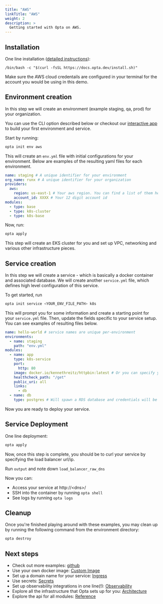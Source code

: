 ```yaml
---
title: "AWS"
linkTitle: "AWS"
weight: 2
description: >
  Getting started with Opta on AWS.
---
```


## Installation

One line installation ([detailed instructions](/installation)):

```
/bin/bash -c "$(curl -fsSL https://docs.opta.dev/install.sh)"
```

Make sure the AWS cloud credentails are configured in your terminal for the account you would be using in this demo.

## Environment creation

In this step we will create an environment (example staging, qa, prod) for your organization.

You can use the CLI option described below or checkout our [interactive app](https://app.runx.dev/yaml-generator) to build your first environment and service.


Start by running:

```bash
opta init env aws
```

This will create an `env.yml` file with initial configurations for your environment. Below are examples of the resulting yaml files for each environment.

```yaml
name: staging # A unique identifier for your environment
org_name: runx # A unique identifier for your organization
providers:
  aws:
    region: us-east-1 # Your aws region. You can find a list of them here: https://docs.aws.amazon.com/AWSEC2/latest/UserGuide/using-regions-availability-zones.html
    account_id: XXXX # Your 12 digit account id
modules:
  - type: base
  - type: k8s-cluster
  - type: k8s-base
```

Now, run:

```bash
opta apply
```

This step will create an EKS cluster for you and set up VPC, networking and various other infrastructure pieces.

## Service creation

In this step we will create a service - which is basically a docker container and associated database.
We will create another `service.yml` file, which defines high level configuration of this service.

To get started, run

```bash
opta init service <YOUR_ENV_FILE_PATH> k8s
```

This will prompt you for some information and create a starting
point for your `service.yml` file. Then, update the fields specific to your service setup. You can see examples of resulting files below.

```yaml
name: hello-world # service names are unique per-environment
environments:
  - name: staging
    path: "env.yml"
modules:
  - name: app
    type: k8s-service
    port:
      http: 80
    image: docker.io/kennethreitz/httpbin:latest # Or you can specify your own
    healthcheck_path: "/get"
    public_uri: all
    links:
      - db
  - name: db
    type: postgres # Will spawn a RDS database and credentials will be passed via env vars
```

Now you are ready to deploy your service.

## Service Deployment

One line deployment:

```bash
opta apply
```

Now, once this step is complete, you should be to curl your service by specifying the load balancer url/ip.

Run `output` and note down `load_balancer_raw_dns`

Now you can:

- Access your service at http://\<dns\>/
- SSH into the container by running `opta shell`
- See logs by running `opta logs`

## Cleanup

Once you're finished playing around with these examples, you may clean up by running the following command from the environment directory:

```bash
opta destroy
```

## Next steps

- Check out more examples: [github](https://github.com/run-x/opta/tree/main/examples)
- Use your own docker image: [Custom Image](/tutorials/custom_image)
- Set up a domain name for your service: [Ingress](/tutorials/ingress)
- Use secrets: [Secrets](/tutorials/secrets/)
- Set up observability integrations in one line(!): [Observability](/observability/)
- Explore all the infrastructure that Opta sets up for you: [Architecture](/architecture/aws/)
- Explore the api for all modules: [Reference](/reference/aws/)
